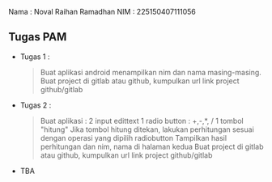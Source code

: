 Nama : Noval Raihan Ramadhan
NIM : 225150407111056

## Tugas PAM
- Tugas 1 :
  > Buat aplikasi android menampilkan nim dan nama masing-masing.
  > Buat project di gitlab atau github, kumpulkan url link project github/gitlab
- Tugas 2 :
  > Buat aplikasi :
  > 2 input edittext
  > 1 radio button : +,-,*, /
  > 1 tombol "hitung"
  > Jika tombol hitung ditekan, lakukan perhitungan sesuai dengan operasi yang dipilih radiobutton
  > Tampilkan hasil perhitungan dan nim, nama di halaman kedua
  > Buat project di gitlab atau github, kumpulkan url link project github/gitlab
- TBA
